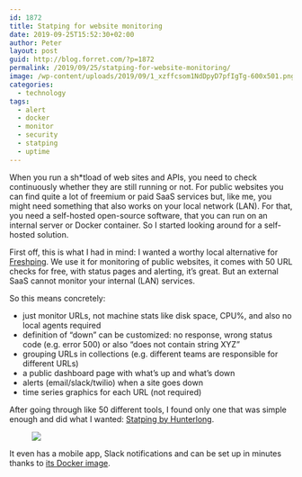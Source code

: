 ```yaml
---
id: 1872
title: Statping for website monitoring
date: 2019-09-25T15:52:30+02:00
author: Peter
layout: post
guid: http://blog.forret.com/?p=1872
permalink: /2019/09/25/statping-for-website-monitoring/
image: /wp-content/uploads/2019/09/1_xzffcsom1NdDpyD7pfIgTg-600x501.png
categories:
  - technology
tags:
  - alert
  - docker
  - monitor
  - security
  - statping
  - uptime
---
```

When you run a sh*tload of web sites and APIs, you need to check continuously whether they are still running or not. For public websites you can find quite a lot of freemium or paid SaaS services but, like me, you might need something that also works on your local network (LAN). For that, you need a self-hosted open-source software, that you can run on an internal server or Docker container. So I started looking around for a self-hosted solution.

First off, this is what I had in mind: I wanted a worthy local alternative for [Freshping](https://www.freshworks.com/website-monitoring/). We use it for monitoring of public websites, it comes with 50 URL checks for free, with status pages and alerting, it&#8217;s great. But an external SaaS cannot monitor your internal (LAN) services. 

So this means concretely:

  * just monitor URLs, not machine stats like disk space, CPU%, and also no local agents required
  * definition of &#8220;down&#8221; can be customized: no response, wrong status code (e.g. error 500) or also &#8220;does not contain string XYZ&#8221;
  * grouping URLs in collections (e.g. different teams are responsible for different URLs)
  * a public dashboard page with what&#8217;s up and what&#8217;s down
  * alerts (email/slack/twilio) when a site goes down
  * time series graphics for each URL (not required)

After going through like 50 different tools, I found only one that was simple enough and did what I wanted: [Statping by Hunterlong](https://github.com/hunterlong/statping).<figure class="wp-block-image">

![](https://img.cjx.io/statupsiterun.gif) </figure> 

It even has a mobile app, Slack notifications and can be set up in minutes thanks to [its Docker image](https://hub.docker.com/r/hunterlong/statping).